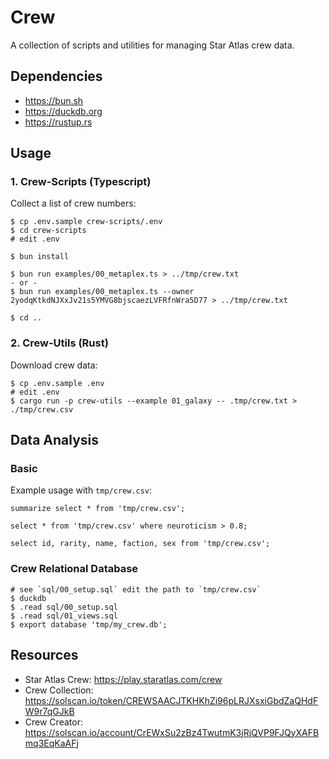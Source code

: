 # Crew

A collection of scripts and utilities for managing Star Atlas crew data.

## Dependencies

* https://bun.sh
* https://duckdb.org
* https://rustup.rs

## Usage

### 1. Crew-Scripts (Typescript)

Collect a list of crew numbers:

```
$ cp .env.sample crew-scripts/.env
$ cd crew-scripts
# edit .env

$ bun install

$ bun run examples/00_metaplex.ts > ../tmp/crew.txt
- or -
$ bun run examples/00_metaplex.ts --owner 2yodqKtkdNJXxJv21s5YMVG8bjscaezLVFRfnWra5D77 > ../tmp/crew.txt

$ cd ..
```

### 2. Crew-Utils (Rust)

Download crew data:

```
$ cp .env.sample .env
# edit .env
$ cargo run -p crew-utils --example 01_galaxy -- .tmp/crew.txt > ./tmp/crew.csv
```

## Data Analysis

### Basic

Example usage with `tmp/crew.csv`:

```
summarize select * from 'tmp/crew.csv';

select * from 'tmp/crew.csv' where neuroticism > 0.8;

select id, rarity, name, faction, sex from 'tmp/crew.csv';
```

### Crew Relational Database

```
# see `sql/00_setup.sql` edit the path to `tmp/crew.csv`
$ duckdb
$ .read sql/00_setup.sql
$ .read sql/01_views.sql
$ export database 'tmp/my_crew.db';
```

## Resources

* Star Atlas Crew: https://play.staratlas.com/crew
* Crew Collection: https://solscan.io/token/CREWSAACJTKHKhZi96pLRJXsxiGbdZaQHdFW9r7qGJkB
* Crew Creator: https://solscan.io/account/CrEWxSu2zBz4TwutmK3jRjQVP9FJQyXAFBmq3EqKaAFj